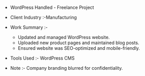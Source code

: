 - WordPress Handled - Freelance Project
- Client Industry :-Manufacturing
- Work Summary :-
     - Updated and managed WordPress website.
     - Uploaded new product pages and maintained blog posts.
     - Ensured website was SEO-optimized and mobile-friendly.

- Tools Used :- WordPress CMS

- Note :-
  Company branding blurred for confidentiality.

